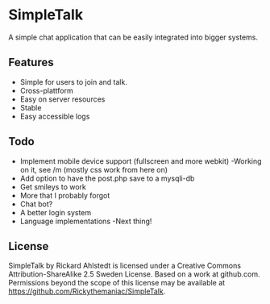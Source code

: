 SimpleTalk
========
A simple chat application that can be easily integrated into bigger systems.

Features
--------
- Simple for users to join and talk.
- Cross-plattform
- Easy on server resources
- Stable
- Easy accessible logs

Todo
----
- Implement mobile device support (fullscreen and more webkit) -Working on it, see /m (mostly css work from here on)
- Add option to have the post.php save to a mysqli-db
- Get smileys to work
- More that I probably forgot
- Chat bot?
- A better login system
- Language implementations -Next thing!

License
-------
SimpleTalk by Rickard Ahlstedt is licensed under a Creative Commons Attribution-ShareAlike 2.5 Sweden License.
Based on a work at github.com.
Permissions beyond the scope of this license may be available at https://github.com/Rickythemaniac/SimpleTalk.
